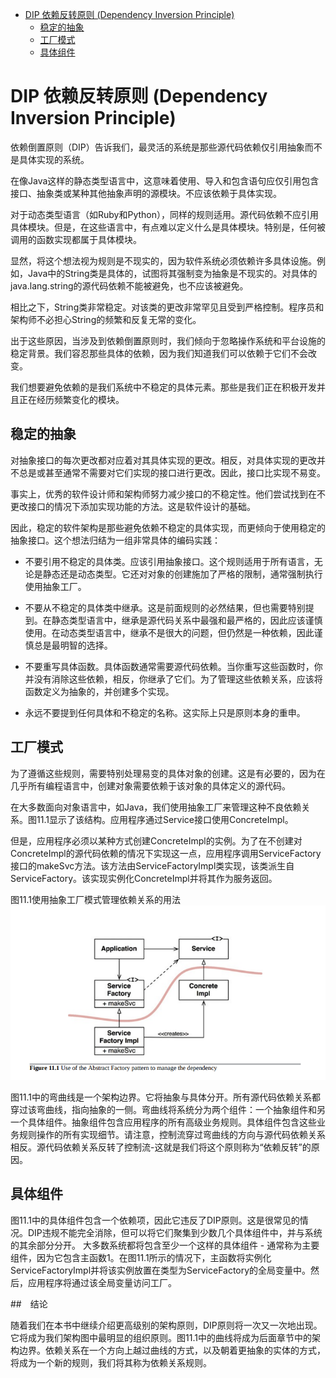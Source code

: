 - [DIP 依赖反转原则 (Dependency Inversion Principle)](#dip-依赖反转原则-dependency-inversion-principle)
  - [稳定的抽象](#稳定的抽象)
  - [工厂模式](#工厂模式)
  - [具体组件](#具体组件)


# DIP 依赖反转原则 (Dependency Inversion Principle)

依赖倒置原则（DIP）告诉我们，最灵活的系统是那些源代码依赖仅引用抽象而不是具体实现的系统。

在像Java这样的静态类型语言中，这意味着使用、导入和包含语句应仅引用包含接口、抽象类或某种其他抽象声明的源模块。不应该依赖于具体实现。

对于动态类型语言（如Ruby和Python），同样的规则适用。源代码依赖不应引用具体模块。但是，在这些语言中，有点难以定义什么是具体模块。特别是，任何被调用的函数实现都属于具体模块。

显然，将这个想法视为规则是不现实的，因为软件系统必须依赖许多具体设施。例如，Java中的String类是具体的，试图将其强制变为抽象是不现实的。对具体的java.lang.string的源代码依赖不能被避免，也不应该被避免。

相比之下，String类非常稳定。对该类的更改非常罕见且受到严格控制。程序员和架构师不必担心String的频繁和反复无常的变化。

出于这些原因，当涉及到依赖倒置原则时，我们倾向于忽略操作系统和平台设施的稳定背景。我们容忍那些具体的依赖，因为我们知道我们可以依赖于它们不会改变。

我们想要避免依赖的是我们系统中不稳定的具体元素。那些是我们正在积极开发并且正在经历频繁变化的模块。

## 稳定的抽象

对抽象接口的每次更改都对应着对其具体实现的更改。相反，对具体实现的更改并不总是或甚至通常不需要对它们实现的接口进行更改。因此，接口比实现不易变。

事实上，优秀的软件设计师和架构师努力减少接口的不稳定性。他们尝试找到在不更改接口的情况下添加实现功能的方法。这是软件设计的基础。

因此，稳定的软件架构是那些避免依赖不稳定的具体实现，而更倾向于使用稳定的抽象接口。这个想法归结为一组非常具体的编码实践：

- 不要引用不稳定的具体类。应该引用抽象接口。这个规则适用于所有语言，无论是静态还是动态类型。它还对对象的创建施加了严格的限制，通常强制执行使用抽象工厂。

- 不要从不稳定的具体类中继承。这是前面规则的必然结果，但也需要特别提到。在静态类型语言中，继承是源代码关系中最强和最严格的，因此应该谨慎使用。在动态类型语言中，继承不是很大的问题，但仍然是一种依赖，因此谨慎总是最明智的选择。

- 不要重写具体函数。具体函数通常需要源代码依赖。当你重写这些函数时，你并没有消除这些依赖，相反，你继承了它们。为了管理这些依赖关系，应该将函数定义为抽象的，并创建多个实现。

- 永远不要提到任何具体和不稳定的名称。这实际上只是原则本身的重申。

## 工厂模式

为了遵循这些规则，需要特别处理易变的具体对象的创建。这是有必要的，因为在几乎所有编程语言中，创建对象需要依赖于该对象的具体定义的源代码。

在大多数面向对象语言中，如Java，我们使用抽象工厂来管理这种不良依赖关系。图11.1显示了该结构。应用程序通过Service接口使用ConcreteImpl。

但是，应用程序必须以某种方式创建ConcreteImpl的实例。为了在不创建对ConcreteImpl的源代码依赖的情况下实现这一点，应用程序调用ServiceFactory接口的makeSvc方法。该方法由ServiceFactoryImpl类实现，该类派生自ServiceFactory。该实现实例化ConcreteImpl并将其作为服务返回。

图11.1使用抽象工厂模式管理依赖关系的用法
![图11.1使用抽象工厂模式管理依赖关系的用法](./static/11.1.png)

图11.1中的弯曲线是一个架构边界。它将抽象与具体分开。所有源代码依赖关系都穿过该弯曲线，指向抽象的一侧。弯曲线将系统分为两个组件：一个抽象组件和另一个具体组件。抽象组件包含应用程序的所有高级业务规则。具体组件包含这些业务规则操作的所有实现细节。请注意，控制流穿过弯曲线的方向与源代码依赖关系相反。源代码依赖关系反转了控制流-这就是我们将这个原则称为“依赖反转”的原因。

## 具体组件

图11.1中的具体组件包含一个依赖项，因此它违反了DIP原则。这是很常见的情况。DIP违规不能完全消除，但可以将它们聚集到少数几个具体组件中，并与系统的其余部分分开。
大多数系统都将包含至少一个这样的具体组件 - 通常称为主要组件，因为它包含主函数1。在图11.1所示的情况下，主函数将实例化ServiceFactoryImpl并将该实例放置在类型为ServiceFactory的全局变量中。然后，应用程序将通过该全局变量访问工厂。

##　结论

随着我们在本书中继续介绍更高级别的架构原则，DIP原则将一次又一次地出现。它将成为我们架构图中最明显的组织原则。图11.1中的曲线将成为后面章节中的架构边界。依赖关系在一个方向上越过曲线的方式，以及朝着更抽象的实体的方式，将成为一个新的规则，我们将其称为依赖关系规则。
